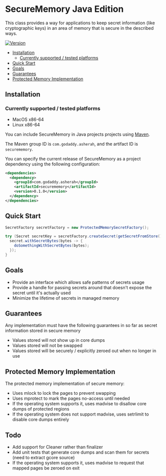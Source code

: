 # SecureMemory Java Edition

This class provides a way for applications to keep secret information (like cryptographic keys) in an area of memory
that is secure in the described ways.

[![Version](https://img.shields.io/maven-central/v/com.godaddy.asherah/securememory)](https://mvnrepository.com/artifact/com.godaddy.asherah/securememory)

  * [Installation](#installation)
    * [Currently supported / tested platforms](#currently-supported--tested-platforms)
  * [Quick Start](#quick-start)
  * [Goals](#goals)
  * [Guarantees](#guarantees)
  * [Protected Memory Implementation](#protected-memory-implementation)

## Installation

### Currently supported / tested platforms

* MacOS x86-64
* Linux x86-64

You can include SecureMemory in Java projects projects using [Maven](https://maven.apache.org/).

The Maven group ID is `com.godaddy.asherah`, and the artifact ID is `securememory`.

You can specify the current release of SecureMemory as a project dependency using the following configuration:

```xml
<dependencies>
  <dependency>
    <groupId>com.godaddy.asherah</groupId>
    <artifactId>securememory</artifactId>
    <version>0.1.0</version>
  </dependency>
</dependencies>
```

## Quick Start

```java
SecretFactory secretFactory = new ProtectedMemorySecretFactory();

try (Secret secretKey = secretFactory.createSecret(getSecretFromStore())) {
  secret.withSecretBytes(bytes -> {
    doSomethingWithSecretBytes(bytes);
  });
}
```

## Goals

* Provide an interface which allows safe patterns of secrets usage
* Provide a handle for passing secrets around that doesn't expose the secret until it's actually used
* Minimize the lifetime of secrets in managed memory

## Guarantees

Any implementation must have the following guarantees in so far as secret information stored in secure memory
* Values stored will not show up in core dumps
* Values stored will not be swapped
* Values stored will be securely / explicitly zeroed out when no longer in use

## Protected Memory Implementation

The protected memory implementation of secure memory:
* Uses mlock to lock the pages to prevent swapping
* Uses mprotect to mark the pages no-access until needed
* If the operating system supports it, uses madvise to disallow core dumps of protected regions
* If the operating system does not support madvise, uses setrlimit to disable core dumps entirely

## Todo

* Add support for Cleaner rather than finalizer
* Add unit tests that generate core dumps and scan them for secrets (need to extract gcore source)
* If the operating system supports it, uses madvise to request that mapped pages be zeroed on exit
